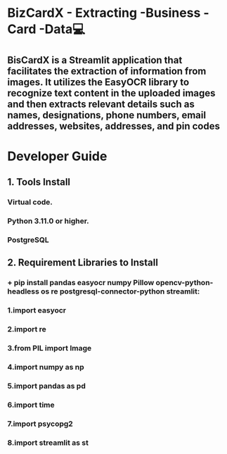 # BizCardX - Extracting -Business -Card -Data💻

## BisCardX is a Streamlit application that facilitates the extraction of information from images. It utilizes the EasyOCR library to recognize text content in the uploaded images and then extracts relevant details such as names, designations, phone numbers, email addresses, websites, addresses, and pin codes

# Developer Guide
## 1. Tools Install
###   Virtual code.
###   Python 3.11.0 or higher.
###   PostgreSQL

## 2. Requirement Libraries to Install
### + pip install pandas easyocr numpy Pillow opencv-python-headless os re  postgresql-connector-python streamlit:

### 1.import easyocr
### 2.import re
### 3.from PIL import Image
### 4.import numpy as np
### 5.import pandas as pd
### 6.import time
### 7.import psycopg2
### 8.import streamlit as st

